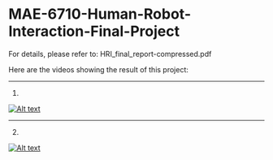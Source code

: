 # MAE-6710-Human-Robot-Interaction-Final-Project
For details, please refer to: HRI_final_report-compressed.pdf


Here are the videos showing the result of this project:

 
--------
1.
[![Alt text](https://img.youtube.com/vi/jYUz3kGwczo/0.jpg)](https://www.youtube.com/watch?v=jYUz3kGwczo)

 
----------
2.
[![Alt text](https://img.youtube.com/vi/Nue245JfY4A/0.jpg)](https://www.youtube.com/watch?v=Nue245JfY4A)
